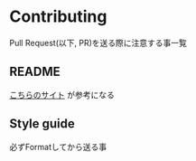 # Contributing
Pull Request(以下, PR)を送る際に注意する事一覧
## README
[こちらのサイト](https://deeeet.com/writing/2014/07/31/readme/) が参考になる
## Style guide
必ずFormatしてから送る事
